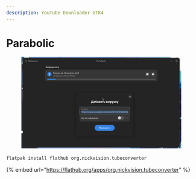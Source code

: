 ```yaml
---
description: YouTube Downloader GTK4
---
```


# Parabolic

<figure><img src="../../.gitbook/assets/Снимок экрана от 2024-01-28 18-06-06.png" alt=""><figcaption></figcaption></figure>

```bash
flatpak install flathub org.nickvision.tubeconverter
```

{% embed url="https://flathub.org/apps/org.nickvision.tubeconverter" %}
